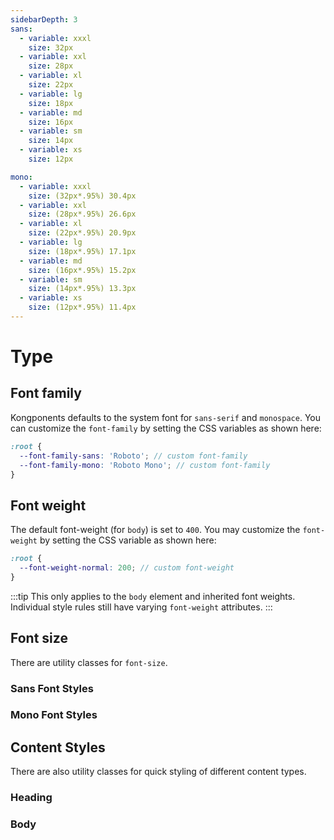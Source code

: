 ```yaml
---
sidebarDepth: 3
sans:
  - variable: xxxl
    size: 32px
  - variable: xxl
    size: 28px
  - variable: xl
    size: 22px
  - variable: lg
    size: 18px
  - variable: md
    size: 16px
  - variable: sm
    size: 14px
  - variable: xs
    size: 12px

mono:
  - variable: xxxl
    size: (32px*.95%) 30.4px
  - variable: xxl
    size: (28px*.95%) 26.6px
  - variable: xl
    size: (22px*.95%) 20.9px
  - variable: lg
    size: (18px*.95%) 17.1px
  - variable: md
    size: (16px*.95%) 15.2px
  - variable: sm
    size: (14px*.95%) 13.3px
  - variable: xs
    size: (12px*.95%) 11.4px
---
```


# Type

## Font family

Kongponents defaults to the system font for `sans-serif` and `monospace`. You can customize the `font-family` by setting the CSS variables as shown here:

```scss
:root {
  --font-family-sans: 'Roboto'; // custom font-family
  --font-family-mono: 'Roboto Mono'; // custom font-family
}
```

## Font weight

The default font-weight (for `body`) is set to `400`. You may customize the `font-weight` by setting the CSS variable as shown here:

```scss
:root {
  --font-weight-normal: 200; // custom font-weight
}
```

:::tip
This only applies to the `body` element and inherited font weights. Individual style rules still have varying `font-weight` attributes.
:::
## Font size

There are utility classes for `font-size`.

### Sans Font Styles

<div>
  <TypographyBlock
    v-for="(font, key, i) in $page.frontmatter.sans"
    :key="i"
    prefix="type-"
    :font-size="font.size"
    :variable-name="font.variable" />
</div>

### Mono Font Styles

<div>
  <TypographyBlock
    v-for="(font, key, i) in $page.frontmatter.mono"
    :key="i"
    font-type="mono"
    prefix="type-"
    :font-size="font.size"
    :variable-name="font.variable" />
</div>

<script lang="ts">
import { defineComponent } from 'vue'

export default defineComponent({
  beforeMount() {
    const styles = [
      // heading
      'style-heading-1',
      'style-heading-2',
      'style-heading-3',
      'style-heading-4',
      // body
      'style-body-lg-bold',
      'style-body-lg',
      'style-body-md-bold',
      'style-body-md',
      'style-body-sm-bold',
      'style-body-sm',
      'style-body-link',
      'style-body-bc',
      'style-body-code',
      'style-body-tiny',
    ]

    this.$page.headingStyles = styles.filter(i => i.includes('heading'))
    this.$page.bodyStyles = styles.filter(i => i.includes('body'))
  }
})
</script>

## Content Styles

There are also utility classes for quick styling of different content types.

### Heading

<div>
  <TypographyBlock
    v-if="$page.headingStyles"
    v-for="className in $page.headingStyles"
    :key="className"
    :styleClasses="className"
    :variable-name="className" />
</div>

### Body

<div>
  <TypographyBlock
    v-if=" $page.bodyStyles"
    v-for="className in $page.bodyStyles"
    :key="className"
    :styleClasses="className"
    :variable-name="className" />
</div>
